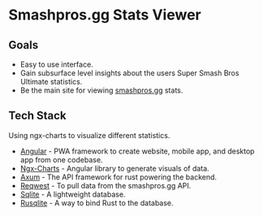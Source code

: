 # Smashpros.gg Stats Viewer

## Goals
- Easy to use interface.
- Gain subsurface level insights about the users Super Smash Bros Ultimate statistics.
- Be the main site for viewing [smashpros.gg](https://smashpros.gg/) stats.

## Tech Stack
Using ngx-charts to visualize different statistics.
- [Angular](https://angular.io/) - PWA framework to create website, mobile app, and desktop app from one codebase.
- [Ngx-Charts](https://swimlane.github.io/ngx-charts) - Angular library to generate visuals of data.
- [Axum](https://github.com/tokio-rs/axum) - The API framework for rust powering the backend.
- [Reqwest](https://github.com/seanmonstar/reqwest) - To pull data from the smashpros.gg API.
- [Sqlite](https://www.sqlite.org/index.html) - A lightweight database.
- [Rusqlite](https://github.com/rusqlite/rusqlite) - A way to bind Rust to the database.

## 